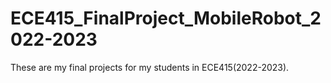# ECE415_FinalProject_MobileRobot_2022-2023
 These are my final projects for my students in ECE415(2022-2023).
